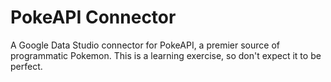 # PokeAPI Connector
A Google Data Studio connector for PokeAPI, a premier source of programmatic Pokemon. This is a learning exercise, so don't expect it to be perfect.